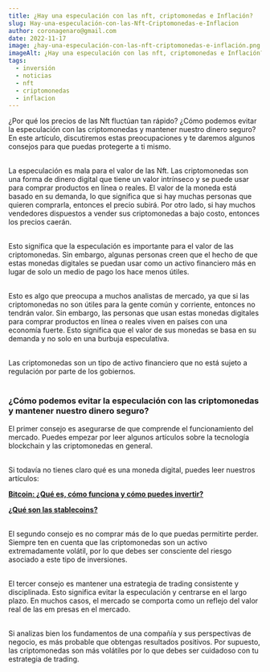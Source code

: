 ```yaml
---
title: ¿Hay una especulación con las nft, criptomonedas e Inflación?
slug: Hay-una-especulación-con-las-Nft-Criptomonedas-e-Inflacion
author: coronagenaro@gmail.com
date: 2022-11-17
image: ¿hay-una-especulación-con-las-nft-criptomonedas-e-inflación.png
imageAlt: ¿Hay una especulación con las nft, criptomonedas e Inflación?
tags:
  - inversión
  - noticias
  - nft
  - criptomonedas
  - inflacion
---
```

¿Por qué los precios de las Nft fluctúan tan rápido? ¿Cómo podemos evitar la especulación con las criptomonedas y mantener nuestro dinero seguro? En este artículo, discutiremos estas preocupaciones y te daremos algunos consejos para que puedas protegerte a ti mismo.<br/><br/>

La especulación es mala para el valor de las Nft. Las criptomonedas son una forma de dinero digital que tiene un valor intrínseco y se puede usar para comprar productos en línea o reales. El valor de la moneda está basado en su demanda, lo que significa que si hay muchas personas que quieren comprarla, entonces el precio subirá. Por otro lado, si hay muchos vendedores dispuestos a vender sus criptomonedas a bajo costo, entonces los precios caerán.<br/><br/>

Esto significa que la especulación es importante para el valor de las criptomonedas. Sin embargo, algunas personas creen que el hecho de que estas monedas digitales se puedan usar como un activo financiero más en lugar de solo un medio de pago los hace menos útiles.<br/><br/>

Esto es algo que preocupa a muchos analistas de mercado, ya que si las criptomonedas no son útiles para la gente común y corriente, entonces no tendrán valor. Sin embargo, las personas que usan estas monedas digitales para comprar productos en línea o reales viven en países con una economía fuerte. Esto significa que el valor de sus monedas se basa en su demanda y no solo en una burbuja especulativa.<br/><br/>

Las criptomonedas son un tipo de activo financiero que no está sujeto a regulación por parte de los gobiernos. <br/><br/>

### **¿Cómo podemos evitar la especulación con las criptomonedas y mantener nuestro dinero seguro?**

El primer consejo es asegurarse de que comprende el funcionamiento del mercado. Puedes empezar por leer algunos artículos sobre la tecnología blockchain y las criptomonedas en general. <br/><br/>

Si todavía no tienes claro qué es una moneda digital, puedes leer nuestros artículos:

**[Bitcoin: ¿Qué es, cómo funciona y cómo puedes invertir?](https://www.oasisfinanciero.mx/blog/2021-06-19/que-es-bitcoin/)**

**[¿Qué son las stablecoins?](https://www.oasisfinanciero.mx/blog/2022-10-15/que-son-las-stablecoins/)**<br/><br/>

[](https://www.oasisfinanciero.mx/blog/2022-10-15/que-son-las-stablecoins/)El segundo consejo es no comprar más de lo que puedas permitirte perder. Siempre ten en cuenta que las criptomonedas son un activo extremadamente volátil, por lo que debes ser consciente del riesgo asociado a este tipo de inversiones.<br/><br/>

El tercer consejo es mantener una estrategia de trading consistente y disciplinada. Esto significa evitar la especulación y centrarse en el largo plazo. En muchos casos, el mercado se comporta como un reflejo del valor real de las em presas en el mercado.<br/><br/>

Si analizas bien los fundamentos de una compañía y sus perspectivas de negocio, es más probable que obtengas resultados positivos. Por supuesto, las criptomonedas son más volátiles por lo que debes ser cuidadoso con tu estrategia de trading.<br/><br/>

<!--EndFragment-->
